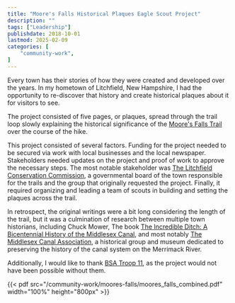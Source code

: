 ```yaml
---
title: "Moore's Falls Historical Plaques Eagle Scout Project"
description: ""
tags: ["Leadership"]
publishdate: 2018-10-01
lastmod: 2025-02-09
categories: [
    "community-work",
]
---
```


Every town has their stories of how they were created and developed over the years. 
In my hometown of Litchfield, New Hampshire, I had the opportunity to re-discover that history and
create historical plaques about it for visitors to see.

The project consisted of five pages, or plaques, spread through the trail loop slowly explaining the 
historical significance of the [Moore's Falls Trail](https://www.google.com/maps/place/Moore's+Falls+Conservation+Area/@42.889804,-71.4576986,802m/data=!3m2!1e3!4b1!4m6!3m5!1s0x89e24cbf7350056d:0xed373f3adc07f897!8m2!3d42.8898001!4d-71.4551237!16s%2Fg%2F11c528d249?entry=ttu&g_ep=EgoyMDI1MDIwNC4wIKXMDSoASAFQAw%3D%3D) 
over the course of the hike. 

This project consisted of several factors. Funding for the project needed to be secured via work with local businesses and the local newspaper. 
Stakeholders needed updates on the project and proof of work to approve the necessary steps. The most notable stakeholder was 
[The Litchfield Conservation Commission](https://www.facebook.com/litchfieldnhconservationcommission/), a governmental board of the town
responsible for the trails and the group that originally requested the project. Finally, it required organizing and leading a team of 
scouts in building and setting the plaques across the trail. 

In retrospect, the original writings were a bit long considering the length of the trail, but it was a culmination of 
research between multiple town historians, including Chuck Mower, The book 
[The Incredible Ditch: A Bicentennial History of the Middlesex Canal](https://www.google.com/books/edition/The_Incredible_Ditch/DmGCsEpGExQC), 
and most notably [The Middlesex Canal Association](http://www.middlesexcanal.org/), 
a historical group and museum dedicated to preserving the history of the canal system on the Merrimack River. 

Additionally, I would like to thank [BSA Troop 11](https://lccpnh.org/scouts-bsa/), as the project would not have been possible without them. 

{{< pdf src="/community-work/moores-falls/moores_falls_combined.pdf" width="100%" height="800px" >}}

